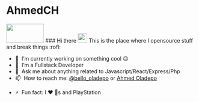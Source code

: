 # AhmedCH
<img src="https://media-exp2.licdn.com/dms/image/C5616AQE5QUFDobhndw/profile-displaybackgroundimage-shrink_200_800/0/1638189179793?e=1660780800&v=beta&t=vHa8UAwDnHezPxHA6M0cCrs5WRiHMdmAZAlfSCSkwTE" width="100vw" height="50px">
### Hi there <img src="https://media.giphy.com/media/hvRJCLFzcasrR4ia7z/giphy.gif" width="25px">
This is the place where I opensource stuff and break things :rofl:

- 🔭 &nbsp;I’m currently working on something cool :wink:
- 🌱 &nbsp;I’m a Fullstack Developer
- 💬 &nbsp;Ask me about anything related to Javascript/React/Express/Php
- 📫 &nbsp;How to reach me: [@bello_oladepo](https://twitter.com/bello_oladepo) or <a rel="me" href="www.linkedin.com/in/ahmed-b-oladepo-41925020a">Ahmed Oladepo</a>
<!-- - 👨‍💻 &nbsp;Read more about my projects at [gautamkrishnar.com](https://www.gautamkrishnar.com/#portfolio) -->
- ⚡ &nbsp;Fun fact: I :heart: :dog:s and PlayStation
